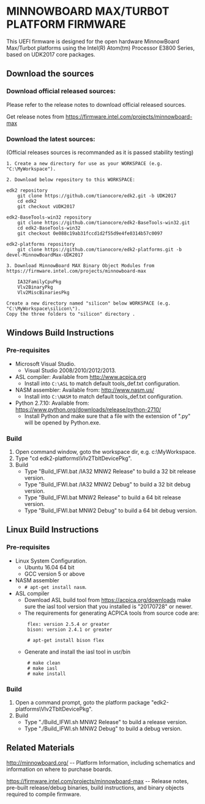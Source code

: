 ﻿# MINNOWBOARD MAX/TURBOT PLATFORM FIRMWARE

This UEFI firmware is designed for the open hardware MinnowBoard Max/Turbot platforms using
the Intel(R) Atom(tm) Processor E3800 Series, based on UDK2017 core packages.

## **Download the sources**

### Download official released sources:

 Please refer to the release notes to download official released sources.

 Get release notes from https://firmware.intel.com/projects/minnowboard-max

### Download the latest sources:

(Official releases sources is recommanded as it is passed stability testing)
```
1. Create a new directory for use as your WORKSPACE (e.g. "C:\MyWorkspace").

2. Download below repository to this WORKSPACE:

edk2 repository
    git clone https://github.com/tianocore/edk2.git -b UDK2017
    cd edk2
    git checkout vUDK2017

edk2-BaseTools-win32 repository
    git clone https://github.com/tianocore/edk2-BaseTools-win32.git
    cd edk2-BaseTools-win32
    git checkout 0e088c19ab31fccd1d2f55d9e4fe0314b57c0097

edk2-platforms repository
    git clone https://github.com/tianocore/edk2-platforms.git -b devel-MinnowBoardMax-UDK2017

3. Download MinnowBoard MAX Binary Object Modules from https://firmware.intel.com/projects/minnowboard-max

    IA32FamilyCpuPkg
    Vlv2BinaryPkg
    Vlv2MiscBinariesPkg
   
Create a new directory named "silicon" below WORKSPACE (e.g. "C:\MyWorkspace\silicon\"). 
Copy the three folders to "silicon" directory .
```

## **Windows Build Instructions**

### Pre-requisites

* Microsoft Visual Studio.
  - Visual Studio 2008/2010/2012/2013.
* ASL compiler: Available from http://www.acpica.org
  - Install into ```C:\ASL``` to match default tools_def.txt configuration.
* NASM assembler:  Available from: http://www.nasm.us/
  - Install into ```C:\NASM``` to match default tools_def.txt configuration.
* Python 2.7.10:  Available from: https://www.python.org/downloads/release/python-2710/
  - Install Python and make sure that a file with the extension of ".py" will be opened by Python.exe.

### Build

1. Open command window, goto the workspace dir, e.g. c:\MyWorkspace.
2. Type "cd edk2-platforms\Vlv2TbltDevicePkg".
3. Build
   - Type "Build_IFWI.bat /IA32 MNW2 Release" to build a 32 bit release version.
   - Type "Build_IFWI.bat /IA32 MNW2 Debug" to build a 32 bit debug version.
   - Type "Build_IFWI.bat MNW2 Release" to build a 64 bit release version.
   - Type "Build_IFWI.bat MNW2 Debug" to build a 64 bit debug version.

## **Linux Build Instructions**

### Pre-requisites

* Linux System Configuration.
  - Ubuntu 16.04 64 bit
  - GCC version 5 or above
* NASM assembler
  - ``# apt-get install nasm``.
* ASL compiler
  - Download ASL build tool from https://acpica.org/downloads
    make sure the iasl tool version that you installed is "20170728" or newer.
  - The requirements for generating ACPICA tools from source code are:
    ```
     flex: version 2.5.4 or greater
	 bison: version 2.4.1 or greater
	
	 # apt-get install bison flex
	```
  - Generate and install the iasl tool in usr/bin
    ```
	 # make clean
	 # make iasl
	 # make install
	```

### Build

1. Open a command prompt, goto the platform package "edk2-platforms\Vlv2TbltDevicePkg".
2. Build
   - Type "./Build_IFWI.sh MNW2 Release" to build a release version.
   - Type "./Build_IFWI.sh MNW2 Debug" to build a debug version.
   
## **Related Materials**

http://minnowboard.org/ -- Platform Information, including schematics and information on where to purchase boards.

https://firmware.intel.com/projects/minnowboard-max -- Release notes, pre-built release/debug binaries, build instructions, and binary objects required to compile firmware.



